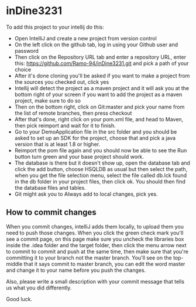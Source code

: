 # inDine3231

To add this project to your intellij do this:
* Open IntelliJ and create a new project from version control
* On the left click on the github tab, log in using your Github user and password
* Then click on the Repository URL tab and enter a repository URL, enter this: https://github.com/Ramo-94/inDine3231.git and pick a path of your choice
* After it's done cloning you'll be asked if you want to make a project from the sources you checked out, click yes
* Intellij will detect the project as a maven project and it will ask you at the bottom right of your screen if you want to add the project as a maven project, make sure to do so
* Then on the bottom right, click on Git:master and pick your name from the list of remote branches, then press checkout
* After that's done, right click on your pom.xml file, and head to Maven, then pick reimport and wait for it to finish.
* Go to your DemoApplication file in the src folder and you should be asked to set up an SDK for the project, choose that and pick a java version that is at least 1.8 or higher.
* Reimport the pom file again and you should now be able to see the Run button turn green and your base project should work.
* The database is there but it doesn't show up, open the database tab and click the add button, choose HSQLDB as usual but then select the path, when you get the file selection menu, select the file called db.lck found in the db folder in your project files, then click ok. You should then find the database files and tables.
* Git might ask you to Always add to local changes, pick yes.

## How to commit changes

When you commit changes, intelliJ adds them locally, to upload them you need to push those changes.
When you click the green check mark you'll see a commit page, on this page make sure you uncheck the libraries box inside the .idea folder and the target folder, then click the menu arrow next to commit to commit and push at the same time, then make sure that you're committing it to your branch not the master branch. You'll see on the top-middle that it says commit to master branch, you can edit the word master and change it to your name before you push the changes.

Also, please write a small description with your commit message that tells us what you did differently.

Good luck.
